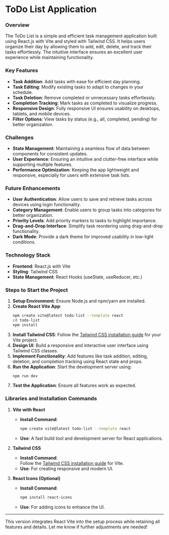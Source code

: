 # **ToDo List Application**

### **Overview**
The ToDo List is a simple and efficient task management application built using React.js with Vite and styled with Tailwind CSS. It helps users organize their day by allowing them to add, edit, delete, and track their tasks effortlessly. The intuitive interface ensures an excellent user experience while maintaining functionality.

### **Key Features**
- **Task Addition**: Add tasks with ease for efficient day planning.
- **Task Editing**: Modify existing tasks to adapt to changes in your schedule.
- **Task Deletion**: Remove completed or unnecessary tasks effortlessly.
- **Completion Tracking**: Mark tasks as completed to visualize progress.
- **Responsive Design**: Fully responsive UI ensures usability on desktops, tablets, and mobile devices.
- **Filter Options**: View tasks by status (e.g., all, completed, pending) for better organization.

### **Challenges**
- **State Management**: Maintaining a seamless flow of data between components for consistent updates.
- **User Experience**: Ensuring an intuitive and clutter-free interface while supporting multiple features.
- **Performance Optimization**: Keeping the app lightweight and responsive, especially for users with extensive task lists.

### **Future Enhancements**
- **User Authentication**: Allow users to save and retrieve tasks across devices using login functionality.
- **Category Management**: Enable users to group tasks into categories for better organization.
- **Priority Levels**: Add priority markers to tasks to highlight importance.
- **Drag-and-Drop Interface**: Simplify task reordering using drag-and-drop functionality.
- **Dark Mode**: Provide a dark theme for improved usability in low-light conditions.

### **Technology Stack**
- **Frontend**: React.js with Vite
- **Styling**: Tailwind CSS
- **State Management**: React Hooks (useState, useReducer, etc.)

### **Steps to Start the Project**
1. **Setup Environment**: Ensure Node.js and npm/yarn are installed.
2. **Create React Vite App**:  
   ```bash
   npm create vite@latest todo-list --template react
   cd todo-list
   npm install
   ```
3. **Install Tailwind CSS**: Follow the [Tailwind CSS installation guide](https://tailwindcss.com/docs/installation) for your Vite project.
4. **Design UI**: Build a responsive and interactive user interface using Tailwind CSS classes.
5. **Implement Functionality**: Add features like task addition, editing, deletion, and completion tracking using React state and props.
6. **Run the Application**: Start the development server using:
   ```bash
   npm run dev
   ```
7. **Test the Application**: Ensure all features work as expected.

### **Libraries and Installation Commands**

1. **Vite with React**
   - **Install Command**:  
     ```bash
     npm create vite@latest todo-list --template react
     ```
   - **Use**: A fast build tool and development server for React applications.

2. **Tailwind CSS**
   - **Install Command**:  
     Follow the [Tailwind CSS installation guide](https://tailwindcss.com/docs/installation) for Vite.
   - **Use**: For creating responsive and modern UI.

3. **React Icons (Optional)**
   - **Install Command**:  
     ```bash
     npm install react-icons
     ```
   - **Use**: For adding icons to enhance the UI.

---

This version integrates React Vite into the setup process while retaining all features and details. Let me know if further adjustments are needed!
